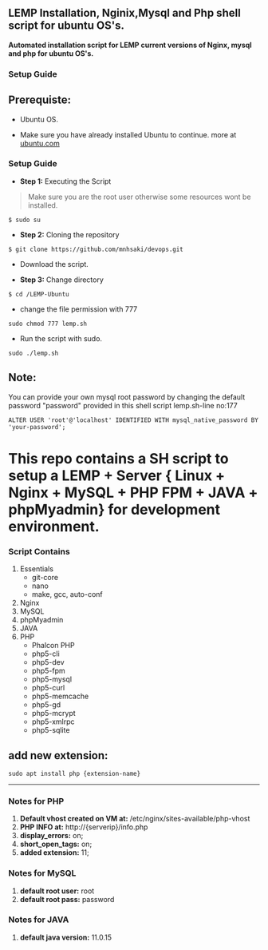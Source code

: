 ## LEMP Installation, Nginix,Mysql and Php shell script for ubuntu OS's.

  
   **Automated installation script for LEMP current versions of Nginx, mysql and php for ubuntu OS's.**

   ### Setup Guide
## Prerequiste:
  
   * Ubuntu OS.
  
   * Make sure you have already installed Ubuntu to continue. more at [ubuntu.com](http://www.ubuntu.com/)

### Setup Guide

* **Step 1:** Executing the Script

> Make sure you are the root user otherwise some resources wont be installed.
>
```
$ sudo su
```

* **Step 2:** Cloning the repository

```
$ git clone https://github.com/mnhsaki/devops.git
```

   * Download the script.

* **Step 3:** Change directory

```
$ cd /LEMP-Ubuntu
```

   * change the file permission with 777 
  
```
sudo chmod 777 lemp.sh 
```

   * Run the script with sudo.  
  
``` 
sudo ./lemp.sh  
```


## Note:
 
   You can provide your own mysql root password by changing the default password "password" provided in this shell script lemp.sh-line no:177
 
``` 
ALTER USER 'root'@'localhost' IDENTIFIED WITH mysql_native_password BY 'your-password';
```

# This repo contains a SH script to setup a LEMP + Server { Linux + Nginx + MySQL + PHP FPM + JAVA + phpMyadmin} for development environment.


### Script Contains

1. Essentials
    * git-core
    * nano
    * make, gcc, auto-conf
1. Nginx
1. MySQL
1. phpMyadmin
1. JAVA
1. PHP
    * Phalcon PHP
    * php5-cli
    * php5-dev
    * php5-fpm
    * php5-mysql
    * php5-curl
    * php5-memcache
    * php5-gd
    * php5-mcrypt
    * php5-xmlrpc
    * php5-sqlite
   


## add new extension:

```
sudo apt install php {extension-name}
```

***
### Notes for PHP ###

1. **Default vhost created on VM at:** /etc/nginx/sites-available/php-vhost
2. **PHP INFO at:** http://{serverip}/info.php
3. **display_errors:** on;
4. **short_open_tags:** on;
5. **added extension:** 11;


### Notes for MySQL ###

1. **default root user:** root
2. **default root pass:** password


### Notes for JAVA ###

1. **default java version:** 11.0.15


